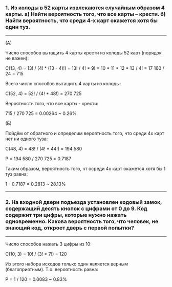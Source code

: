 ### 1. Из колоды в 52 карты извлекаются случайным образом 4 карты. a) Найти вероятность того, что все карты – крести. б) Найти вероятность, что среди 4-х карт окажется хотя бы один туз.
---

(А)

Число способов вытащить 4 карты крести из колоды 52 карт (порядок не важен):

C(13, 4) = 13! / (4! * (13 - 4)!) = 13! / 4! * 9! = 10 * 11 * 12 * 13 / 4! = 17 160 / 24 = 715

Всего число способов вытащить 4 карты из колоды:

C(52, 4) = 52! / (4! * 48!) = 270 725

Вероятность того, что все карты - крести:

715 / 270 725 = 0.00264 ~ 0.26%


(Б)

Пойдём от обратного и определим вероятность того, что среди 4х карт нет ни одного туза:

C(48, 4) = 48! / (4! * 44!) = 194 580

P = 194 580 / 270 725 = 0.7187

Таким образом, вероятность того, чт осреди 4х карт окажется хотя бы 1 туз равна:

1 - 0.7187 = 0.2813 ~ 28.13%


---
### 2. На входной двери подъезда установлен кодовый замок, содержащий десять кнопок с цифрами от 0 до 9. Код содержит три цифры, которые нужно нажать одновременно. Какова вероятность того, что человек, не знающий код, откроет дверь с первой попытки?
---

Число способов нажать 3 цифры из 10:

C(10, 3) = 10! / (3! * 7!) = 120

Из этого набора исходов только один является верным (благоприятным). Т.о. вероятность равна:

P = 1 / 120 = 0.0083 ~ 0.83%


